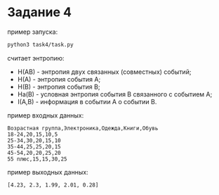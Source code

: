 # Задание 4

пример запуска:
```bash
python3 task4/task.py
```

считает энтропию:
- H(AB) - энтропия двух связанных (совместных) событий;
- H(A) - энтропия события А;
- H(B) - энтропия события B;
- Ha(B) - условная энтропия события B связанного с событием A;
- I(A,B) - информация в событии A о событии B.

пример входных данных:
```
Возрастная группа,Электроника,Одежда,Книги,Обувь
18-24,20,15,10,5
25-34,30,20,15,10
35-44,25,25,20,15
45-54,20,20,25,20
55 плюс,15,15,30,25
```

пример выходных данных:
```
[4.23, 2.3, 1.99, 2.01, 0.28]
```
